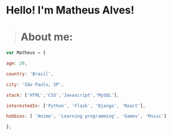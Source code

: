 # Hello! I'm Matheus Alves!

><h1>About me:


```javascript
var Matheus = {

age: 20,

country: 'Brazil',

city: 'São Paulo, SP',

stack: ['HTML','CSS','Javascript','MySQL'],

interestedIn: ['Python', 'Flask', 'Django', 'React'],

hobbies: [ 'Anime', 'Learning programming', 'Games', 'Music']

};
 ```
 
